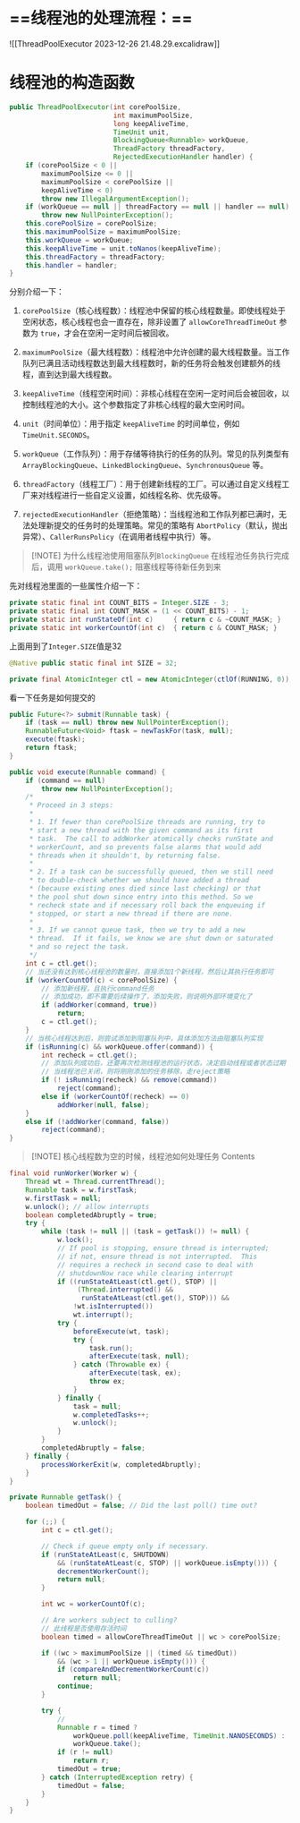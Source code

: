 # ==线程池的处理流程：==
![[ThreadPoolExecutor 2023-12-26 21.48.29.excalidraw]]
# 线程池的构造函数
```java
public ThreadPoolExecutor(int corePoolSize,
						  int maximumPoolSize,
						  long keepAliveTime,
						  TimeUnit unit,
						  BlockingQueue<Runnable> workQueue,
						  ThreadFactory threadFactory,
						  RejectedExecutionHandler handler) {
	if (corePoolSize < 0 ||
		maximumPoolSize <= 0 ||
		maximumPoolSize < corePoolSize ||
		keepAliveTime < 0)
		throw new IllegalArgumentException();
	if (workQueue == null || threadFactory == null || handler == null)
		throw new NullPointerException();
	this.corePoolSize = corePoolSize;
	this.maximumPoolSize = maximumPoolSize;
	this.workQueue = workQueue;
	this.keepAliveTime = unit.toNanos(keepAliveTime);
	this.threadFactory = threadFactory;
	this.handler = handler;
}
```
分别介绍一下：
1. `corePoolSize`（核心线程数）：线程池中保留的核心线程数量。即使线程处于空闲状态，核心线程也会一直存在，除非设置了 `allowCoreThreadTimeOut` 参数为 `true`，才会在空闲一定时间后被回收。

2. `maximumPoolSize`（最大线程数）：线程池中允许创建的最大线程数量。当工作队列已满且活动线程数达到最大线程数时，新的任务将会触发创建额外的线程，直到达到最大线程数。

3. `keepAliveTime`（线程空闲时间）：非核心线程在空闲一定时间后会被回收，以控制线程池的大小。这个参数指定了非核心线程的最大空闲时间。

4. `unit`（时间单位）：用于指定 `keepAliveTime` 的时间单位，例如 `TimeUnit.SECONDS`。

5. `workQueue`（工作队列）：用于存储等待执行的任务的队列。常见的队列类型有 `ArrayBlockingQueue`、`LinkedBlockingQueue`、`SynchronousQueue` 等。

6. `threadFactory`（线程工厂）：用于创建新线程的工厂。可以通过自定义线程工厂来对线程进行一些自定义设置，如线程名称、优先级等。

7. `rejectedExecutionHandler`（拒绝策略）：当线程池和工作队列都已满时，无法处理新提交的任务时的处理策略。常见的策略有 `AbortPolicy`（默认，抛出异常）、`CallerRunsPolicy`（在调用者线程中执行）等。

> [!NOTE] 为什么线程池使用阻塞队列`BlockingQueue`
> 在线程池任务执行完成后，调用 `workQueue.take();` 阻塞线程等待新任务到来


先对线程池里面的一些属性介绍一下：
```java
private static final int COUNT_BITS = Integer.SIZE - 3;
private static final int COUNT_MASK = (1 << COUNT_BITS) - 1;
private static int runStateOf(int c)     { return c & ~COUNT_MASK; }
private static int workerCountOf(int c)  { return c & COUNT_MASK; }
```


上面用到了`Integer.SIZE`值是32
```java
@Native public static final int SIZE = 32;
```

```java
private final AtomicInteger ctl = new AtomicInteger(ctlOf(RUNNING, 0));
```

看一下任务是如何提交的
```java
public Future<?> submit(Runnable task) {
	if (task == null) throw new NullPointerException();
	RunnableFuture<Void> ftask = newTaskFor(task, null);
	execute(ftask);
	return ftask;
}

```

```java
public void execute(Runnable command) {
	if (command == null)
		throw new NullPointerException();
	/*
	 * Proceed in 3 steps:
	 *
	 * 1. If fewer than corePoolSize threads are running, try to
	 * start a new thread with the given command as its first
	 * task.  The call to addWorker atomically checks runState and
	 * workerCount, and so prevents false alarms that would add
	 * threads when it shouldn't, by returning false.
	 *
	 * 2. If a task can be successfully queued, then we still need
	 * to double-check whether we should have added a thread
	 * (because existing ones died since last checking) or that
	 * the pool shut down since entry into this method. So we
	 * recheck state and if necessary roll back the enqueuing if
	 * stopped, or start a new thread if there are none.
	 *
	 * 3. If we cannot queue task, then we try to add a new
	 * thread.  If it fails, we know we are shut down or saturated
	 * and so reject the task.
	 */
	int c = ctl.get();
	// 当还没有达到核心线程池的数量时，直接添加1个新线程，然后让其执行任务即可
	if (workerCountOf(c) < corePoolSize) {
		// 添加新线程，且执行command任务
		// 添加成功，即不需要后续操作了，添加失败，则说明外部环境变化了
		if (addWorker(command, true))
			return;
		c = ctl.get();
	}
	// 当核心线程达到后，则尝试添加到阻塞队列中，具体添加方法由阻塞队列实现
	if (isRunning(c) && workQueue.offer(command)) {
		int recheck = ctl.get();
		// 添加队列成功后，还要再次检测线程池的运行状态，决定启动线程或者状态过期
		// 当线程池已关闭，则将刚刚添加的任务移除，走reject策略
		if (! isRunning(recheck) && remove(command))
			reject(command);
		else if (workerCountOf(recheck) == 0)
			addWorker(null, false);
	}
	else if (!addWorker(command, false))
		reject(command);
}

```

> [!NOTE] 核心线程数为空的时候，线程池如何处理任务
> Contents


```java
final void runWorker(Worker w) {
	Thread wt = Thread.currentThread();
	Runnable task = w.firstTask;
	w.firstTask = null;
	w.unlock(); // allow interrupts
	boolean completedAbruptly = true;
	try {
		while (task != null || (task = getTask()) != null) {
			w.lock();
			// If pool is stopping, ensure thread is interrupted;
			// if not, ensure thread is not interrupted.  This
			// requires a recheck in second case to deal with
			// shutdownNow race while clearing interrupt
			if ((runStateAtLeast(ctl.get(), STOP) ||
				 (Thread.interrupted() &&
				  runStateAtLeast(ctl.get(), STOP))) &&
				!wt.isInterrupted())
				wt.interrupt();
			try {
				beforeExecute(wt, task);
				try {
					task.run();
					afterExecute(task, null);
				} catch (Throwable ex) {
					afterExecute(task, ex);
					throw ex;
				}
			} finally {
				task = null;
				w.completedTasks++;
				w.unlock();
			}
		}
		completedAbruptly = false;
	} finally {
		processWorkerExit(w, completedAbruptly);
	}
}
```

```java
private Runnable getTask() {
	boolean timedOut = false; // Did the last poll() time out?

	for (;;) {
		int c = ctl.get();

		// Check if queue empty only if necessary.
		if (runStateAtLeast(c, SHUTDOWN)
			&& (runStateAtLeast(c, STOP) || workQueue.isEmpty())) {
			decrementWorkerCount();
			return null;
		}

		int wc = workerCountOf(c);

		// Are workers subject to culling?
		// 此线程是否使用存活时间
		boolean timed = allowCoreThreadTimeOut || wc > corePoolSize;

		if ((wc > maximumPoolSize || (timed && timedOut))
			&& (wc > 1 || workQueue.isEmpty())) {
			if (compareAndDecrementWorkerCount(c))
				return null;
			continue;
		}

		try {
			// 
			Runnable r = timed ?
				workQueue.poll(keepAliveTime, TimeUnit.NANOSECONDS) :
				workQueue.take();
			if (r != null)
				return r;
			timedOut = true;
		} catch (InterruptedException retry) {
			timedOut = false;
		}
	}
}

```